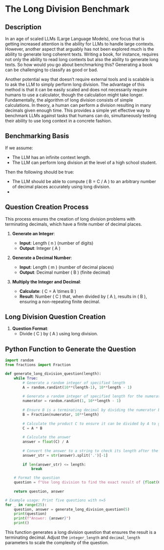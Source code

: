 # The Long Division Benchmark

## Description

In an age of scaled LLMs (Large Language Models), one focus that is getting increased attention is the ability for LLMs to handle large contexts. However, another aspect that arguably has not been explored much is the ability to generate long coherent texts. Writing a book, for instance, requires not only the ability to read long contexts but also the ability to generate long texts. So how would you go about benchmarking this? Generating a book can be challenging to classify as good or bad.

Another potential way that doesn’t require external tools and is scalable is to ask the LLM to simply perform long division. The advantage of this method is that it can be easily scaled and does not necessarily require humans to use a calculator, though the calculation might take longer. Fundamentally, the algorithm of long division consists of simple calculations. In theory, a human can perform a division resulting in many decimals given enough time. This provides a simple yet effective way to benchmark LLMs against tasks that humans can do, simultaneously testing their ability to use long context in a concrete fashion.

## Benchmarking Basis

If we assume:
- The LLM has an infinite context length.
- The LLM can perform long division at the level of a high school student.

Then the following should be true:
- The LLM should be able to compute \( B = C / A \) to an arbitrary number of decimal places accurately using long division.
- 
## Question Creation Process

This process ensures the creation of long division problems with terminating decimals, which have a finite number of decimal places.

1. **Generate an Integer**:
   - **Input**: Length \( n \) (number of digits)
   - **Output**: Integer \( A \)

2. **Generate a Decimal Number**:
   - **Input**: Length \( m \) (number of decimal places)
   - **Output**: Decimal number \( B \) (finite decimal)

3. **Multiply the Integer and Decimal**:
   - **Calculate**: \( C = A \times B \)
   - **Result**: Number \( C \) that, when divided by \( A \), results in \( B \), ensuring a non-repeating finite decimal.

## Long Division Question Creation

1. **Question Format**:
   - Divide \( C \) by \( A \) using long division.

## Python Function to Generate the Question

```python
import random
from fractions import Fraction

def generate_long_division_question(length):
    while True:
        # Generate a random integer of specified length
        A = random.randint(10**(length-1), 10**length - 1)
        
        # Generate a random integer of specified length for the numerator
        numerator = random.randint(1, 10**length - 1)
        
        # Ensure B is a terminating decimal by dividing the numerator by 10^length
        B = Fraction(numerator, 10**length)
        
        # Calculate the product C to ensure it can be divided by A to give B exactly
        C = A * B
        
        # Calculate the answer
        answer = float(C) / A
        
        # Convert the answer to a string to check its length after the decimal point
        answer_str = str(answer).split('.')[-1]
        
        if len(answer_str) <= length:
            break

    # Format the question
    question = f"Use long division to find the exact result of {float(C)} ÷ {A} to full precision."
    
    return question, answer

# Example usage: Print five questions with n=5
for _ in range(25):
    question, answer = generate_long_division_question(5)
    print(question)
    print(f"Answer: {answer}")
    print()
```

This function generates a long division question that ensures the result is a terminating decimal. Adjust the `integer_length` and `decimal_length` parameters to scale the complexity of the question.
